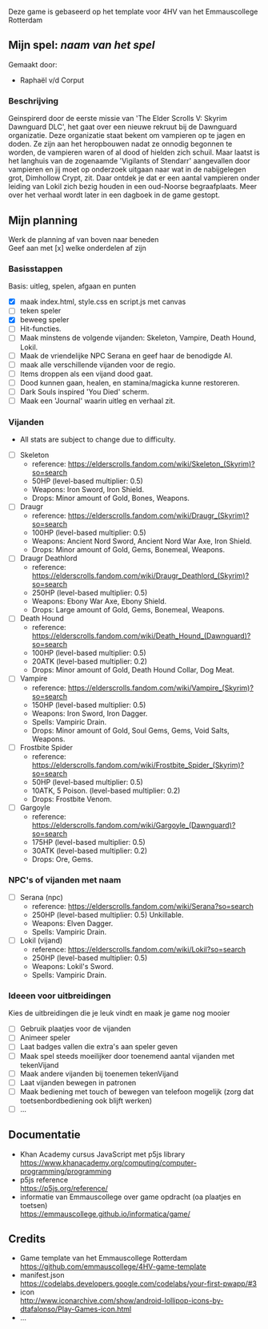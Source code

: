 Deze game is gebaseerd op het template voor 4HV van het Emmauscollege Rotterdam

## Mijn spel: *naam van het spel*
Gemaakt door:
- Raphaël v/d Corput

### Beschrijving
Geinspirerd door de eerste missie van 'The Elder Scrolls V: Skyrim Dawnguard DLC', het gaat over een nieuwe rekruut bij de Dawnguard organizatie. Deze organizatie staat bekent om vampieren op te jagen en doden. Ze zijn aan het heropbouwen nadat ze onnodig begonnen te worden, de vampieren waren of al dood of hielden zich schuil. Maar laatst is het langhuis van de zogenaamde 'Vigilants of Stendarr' aangevallen door vampieren en jij moet op onderzoek uitgaan naar wat in de nabijgelegen grot, Dimhollow Crypt, zit. Daar ontdek je dat er een aantal vampieren onder leiding van Lokil zich bezig houden in een oud-Noorse begraafplaats. Meer over het verhaal wordt later in een dagboek in de game gestopt.

## Mijn planning
Werk de planning af van boven naar beneden<br>
Geef aan met [x] welke onderdelen af zijn

### Basisstappen
Basis: uitleg, spelen, afgaan en punten
- [x] maak index.html, style.css en script.js met canvas
- [ ] teken speler
- [x] beweeg speler
- [ ] Hit-functies.
- [ ] Maak minstens de volgende vijanden: Skeleton, Vampire, Death Hound, Lokil.
- [ ] Maak de vriendelijke NPC Serana en geef haar de benodigde AI.
- [ ] maak alle verschillende vijanden voor de regio.
- [ ] Items droppen als een vijand dood gaat.
- [ ] Dood kunnen gaan, healen, en stamina/magicka kunne restoreren.
- [ ] Dark Souls inspired 'You Died' scherm.
- [ ] Maak een 'Journal' waarin uitleg en verhaal zit.

### Vijanden
- All stats are subject to change due to difficulty. <br>
- [ ] Skeleton
  - reference: https://elderscrolls.fandom.com/wiki/Skeleton_(Skyrim)?so=search
  - 50HP (level-based multiplier: 0.5)
  - Weapons: Iron Sword, Iron Shield.
  - Drops: Minor amount of Gold, Bones, Weapons.
- [ ] Draugr
  - reference: https://elderscrolls.fandom.com/wiki/Draugr_(Skyrim)?so=search
  - 100HP (level-based multiplier: 0.5)
  - Weapons: Ancient Nord Sword, Ancient Nord War Axe, Iron Shield.
  - Drops: Minor amount of Gold, Gems, Bonemeal, Weapons.
- [ ] Draugr Deathlord
  - reference: https://elderscrolls.fandom.com/wiki/Draugr_Deathlord_(Skyrim)?so=search
  - 250HP (level-based multiplier: 0.5)
  - Weapons: Ebony War Axe, Ebony Shield.
  - Drops: Large amount of Gold, Gems, Bonemeal, Weapons.
- [ ] Death Hound
  - reference: https://elderscrolls.fandom.com/wiki/Death_Hound_(Dawnguard)?so=search
  - 100HP (level-based multiplier: 0.5)
  - 20ATK (level-based multiplier: 0.2)
  - Drops: Minor amount of Gold, Death Hound Collar, Dog Meat.
- [ ] Vampire
  - reference: https://elderscrolls.fandom.com/wiki/Vampire_(Skyrim)?so=search
  - 150HP (level-based multiplier: 0.5)
  - Weapons: Iron Sword, Iron Dagger.
  - Spells: Vampiric Drain.
  - Drops: Minor amount of Gold, Soul Gems, Gems, Void Salts, Weapons.
- [ ] Frostbite Spider
  - reference: https://elderscrolls.fandom.com/wiki/Frostbite_Spider_(Skyrim)?so=search
  - 50HP (level-based multiplier: 0.5)
  - 10ATK, 5 Poison. (level-based multiplier: 0.2)
  - Drops: Frostbite Venom.
- [ ] Gargoyle
  - reference: https://elderscrolls.fandom.com/wiki/Gargoyle_(Dawnguard)?so=search
  - 175HP (level-based multiplier: 0.5)
  - 30ATK (level-based multiplier: 0.2)
  - Drops: Ore, Gems.

### NPC's of vijanden met naam
- [ ] Serana (npc)
  - reference: https://elderscrolls.fandom.com/wiki/Serana?so=search
  - 250HP (level-based multiplier: 0.5) Unkillable.
  - Weapons: Elven Dagger.
  - Spells: Vampiric Drain.
- [ ] Lokil (vijand)
  - reference: https://elderscrolls.fandom.com/wiki/Lokil?so=search
  - 250HP (level-based multiplier: 0.5)
  - Weapons: Lokil's Sword.
  - Spells: Vampiric Drain.

### Ideeen voor uitbreidingen
Kies de uitbreidingen die je leuk vindt en maak je game nog mooier
- [ ] Gebruik plaatjes voor de vijanden
- [ ] Animeer speler
- [ ] Laat badges vallen die extra's aan speler geven
- [ ] Maak spel steeds moeilijker door toenemend aantal vijanden met tekenVijand
- [ ] Maak andere vijanden bij toenemen tekenVijand
- [ ] Laat vijanden bewegen in patronen
- [ ] Maak bediening met touch of bewegen van telefoon mogelijk (zorg dat toetsenbordbediening ook blijft werken)
- [ ] ...

## Documentatie
- Khan Academy cursus JavaScript met p5js library <br>
https://www.khanacademy.org/computing/computer-programming/programming
- p5js reference <br>
https://p5js.org/reference/
- informatie van Emmauscollege over game opdracht (oa plaatjes en toetsen)<br>
https://emmauscollege.github.io/informatica/game/

## Credits
- Game template van het Emmauscollege Rotterdam <br>
        https://github.com/emmauscollege/4HV-game-template
- manifest.json <br>
        https://codelabs.developers.google.com/codelabs/your-first-pwapp/#3
- icon <br>
        http://www.iconarchive.com/show/android-lollipop-icons-by-dtafalonso/Play-Games-icon.html
- ...
